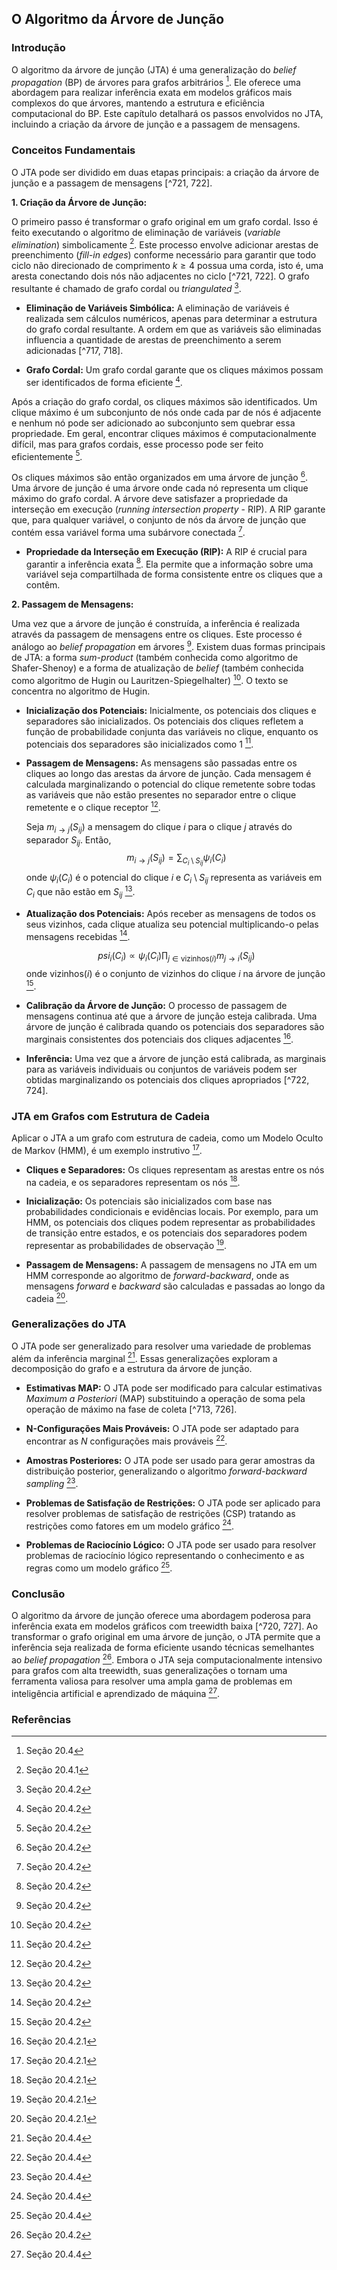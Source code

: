 ## O Algoritmo da Árvore de Junção

### Introdução
O algoritmo da árvore de junção (JTA) é uma generalização do *belief propagation* (BP) de árvores para grafos arbitrários [^720]. Ele oferece uma abordagem para realizar inferência exata em modelos gráficos mais complexos do que árvores, mantendo a estrutura e eficiência computacional do BP. Este capítulo detalhará os passos envolvidos no JTA, incluindo a criação da árvore de junção e a passagem de mensagens.

### Conceitos Fundamentais

O JTA pode ser dividido em duas etapas principais: a criação da árvore de junção e a passagem de mensagens [^721, 722].

**1. Criação da Árvore de Junção:**

O primeiro passo é transformar o grafo original em um grafo cordal. Isso é feito executando o algoritmo de eliminação de variáveis (*variable elimination*) simbolicamente [^721]. Este processo envolve adicionar arestas de preenchimento (*fill-in edges*) conforme necessário para garantir que todo ciclo não direcionado de comprimento $k \ge 4$ possua uma corda, isto é, uma aresta conectando dois nós não adjacentes no ciclo [^721, 722]. O grafo resultante é chamado de grafo cordal ou *triangulated* [^722].

*   **Eliminação de Variáveis Simbólica:** A eliminação de variáveis é realizada sem cálculos numéricos, apenas para determinar a estrutura do grafo cordal resultante. A ordem em que as variáveis são eliminadas influencia a quantidade de arestas de preenchimento a serem adicionadas [^717, 718].

*   **Grafo Cordal:** Um grafo cordal garante que os cliques máximos possam ser identificados de forma eficiente [^722].

Após a criação do grafo cordal, os cliques máximos são identificados. Um clique máximo é um subconjunto de nós onde cada par de nós é adjacente e nenhum nó pode ser adicionado ao subconjunto sem quebrar essa propriedade. Em geral, encontrar cliques máximos é computacionalmente difícil, mas para grafos cordais, esse processo pode ser feito eficientemente [^722].

Os cliques máximos são então organizados em uma árvore de junção [^722]. Uma árvore de junção é uma árvore onde cada nó representa um clique máximo do grafo cordal. A árvore deve satisfazer a propriedade da interseção em execução (*running intersection property* - RIP). A RIP garante que, para qualquer variável, o conjunto de nós da árvore de junção que contém essa variável forma uma subárvore conectada [^722].

*   **Propriedade da Interseção em Execução (RIP):** A RIP é crucial para garantir a inferência exata [^722]. Ela permite que a informação sobre uma variável seja compartilhada de forma consistente entre os cliques que a contêm.

**2. Passagem de Mensagens:**

Uma vez que a árvore de junção é construída, a inferência é realizada através da passagem de mensagens entre os cliques. Este processo é análogo ao *belief propagation* em árvores [^722]. Existem duas formas principais de JTA: a forma *sum-product* (também conhecida como algoritmo de Shafer-Shenoy) e a forma de atualização de *belief* (também conhecida como algoritmo de Hugin ou Lauritzen-Spiegelhalter) [^722]. O texto se concentra no algoritmo de Hugin.

*   **Inicialização dos Potenciais:** Inicialmente, os potenciais dos cliques e separadores são inicializados. Os potenciais dos cliques refletem a função de probabilidade conjunta das variáveis no clique, enquanto os potenciais dos separadores são inicializados como 1 [^723].

*   **Passagem de Mensagens:** As mensagens são passadas entre os cliques ao longo das arestas da árvore de junção. Cada mensagem é calculada marginalizando o potencial do clique remetente sobre todas as variáveis que não estão presentes no separador entre o clique remetente e o clique receptor [^723].

    Seja $m_{i \rightarrow j}(S_{ij})$ a mensagem do clique $i$ para o clique $j$ através do separador $S_{ij}$. Então,
    $$m_{i \rightarrow j}(S_{ij}) = \sum_{C_i \setminus S_{ij}} \psi_i(C_i)$$
    onde $\psi_i(C_i)$ é o potencial do clique $i$ e $C_i \setminus S_{ij}$ representa as variáveis em $C_i$ que não estão em $S_{ij}$ [^723].

*   **Atualização dos Potenciais:** Após receber as mensagens de todos os seus vizinhos, cada clique atualiza seu potencial multiplicando-o pelas mensagens recebidas [^723].

    $$psi_i(C_i) \propto \psi_i(C_i) \prod_{j \in \text{vizinhos}(i)} m_{j \rightarrow i}(S_{ij})$$
    onde $\text{vizinhos}(i)$ é o conjunto de vizinhos do clique $i$ na árvore de junção [^723].

*   **Calibração da Árvore de Junção:** O processo de passagem de mensagens continua até que a árvore de junção esteja calibrada. Uma árvore de junção é calibrada quando os potenciais dos separadores são marginais consistentes dos potenciais dos cliques adjacentes [^724].

*   **Inferência:** Uma vez que a árvore de junção está calibrada, as marginais para as variáveis individuais ou conjuntos de variáveis podem ser obtidas marginalizando os potenciais dos cliques apropriados [^722, 724].

### JTA em Grafos com Estrutura de Cadeia

Aplicar o JTA a um grafo com estrutura de cadeia, como um Modelo Oculto de Markov (HMM), é um exemplo instrutivo [^724].

*   **Cliques e Separadores:** Os cliques representam as arestas entre os nós na cadeia, e os separadores representam os nós [^724].

*   **Inicialização:** Os potenciais são inicializados com base nas probabilidades condicionais e evidências locais. Por exemplo, para um HMM, os potenciais dos cliques podem representar as probabilidades de transição entre estados, e os potenciais dos separadores podem representar as probabilidades de observação [^724].

*   **Passagem de Mensagens:** A passagem de mensagens no JTA em um HMM corresponde ao algoritmo de *forward-backward*, onde as mensagens *forward* e *backward* são calculadas e passadas ao longo da cadeia [^725].

### Generalizações do JTA

O JTA pode ser generalizado para resolver uma variedade de problemas além da inferência marginal [^726]. Essas generalizações exploram a decomposição do grafo e a estrutura da árvore de junção.

*   **Estimativas MAP:** O JTA pode ser modificado para calcular estimativas *Maximum a Posteriori* (MAP) substituindo a operação de soma pela operação de máximo na fase de coleta [^713, 726].

*   **N-Configurações Mais Prováveis:** O JTA pode ser adaptado para encontrar as $N$ configurações mais prováveis [^726].

*   **Amostras Posteriores:** O JTA pode ser usado para gerar amostras da distribuição posterior, generalizando o algoritmo *forward-backward sampling* [^726].

*   **Problemas de Satisfação de Restrições:** O JTA pode ser aplicado para resolver problemas de satisfação de restrições (CSP) tratando as restrições como fatores em um modelo gráfico [^726].

*   **Problemas de Raciocínio Lógico:** O JTA pode ser usado para resolver problemas de raciocínio lógico representando o conhecimento e as regras como um modelo gráfico [^726].

### Conclusão

O algoritmo da árvore de junção oferece uma abordagem poderosa para inferência exata em modelos gráficos com treewidth baixa [^720, 727]. Ao transformar o grafo original em uma árvore de junção, o JTA permite que a inferência seja realizada de forma eficiente usando técnicas semelhantes ao *belief propagation* [^722]. Embora o JTA seja computacionalmente intensivo para grafos com alta treewidth, suas generalizações o tornam uma ferramenta valiosa para resolver uma ampla gama de problemas em inteligência artificial e aprendizado de máquina [^726].

### Referências

[^713]: Seção 20.2.4.1
[^720]: Seção 20.4
[^721]: Seção 20.4.1
[^722]: Seção 20.4.2
[^723]: Seção 20.4.2
[^724]: Seção 20.4.2.1
[^725]: Seção 20.4.2.1
[^726]: Seção 20.4.4
[^727]: Seção 20.5
<!-- END -->